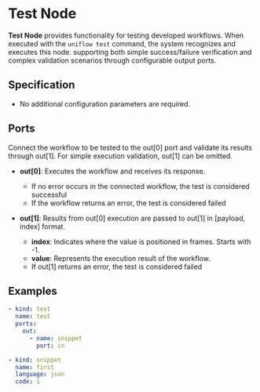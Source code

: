 # Test Node

**Test Node** provides functionality for testing developed workflows. When executed with the `uniflow test` command, the system recognizes and executes this node. supporting both simple success/failure verification and complex validation scenarios through configurable output ports.

## Specification

- No additional configuration parameters are required.

## Ports

Connect the workflow to be tested to the out[0] port and validate its results through out[1]. For simple execution validation, out[1] can be omitted.

- **out[0]**: Executes the workflow and receives its response.
  - If no error occurs in the connected workflow, the test is considered successful
  - If the workflow returns an error, the test is considered failed

- **out[1]**: Results from out[0] execution are passed to out[1] in [payload, index] format.
  - **index**: Indicates where the value is positioned in frames. Starts with -1.
  - **value**: Represents the execution result of the workflow.
  - If out[1] returns an error, the test is considered failed

## Examples

```yaml
- kind: test
  name: test
  ports:
    out:
      - name: snippet
        port: in

- kind: snippet
  name: first
  language: json
  code: 1
```
